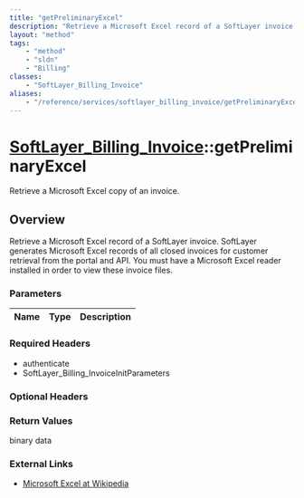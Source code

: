 ```yaml
---
title: "getPreliminaryExcel"
description: "Retrieve a Microsoft Excel record of a SoftLayer invoice. SoftLayer generates Microsoft Excel records of all closed invo... "
layout: "method"
tags:
    - "method"
    - "sldn"
    - "Billing"
classes:
    - "SoftLayer_Billing_Invoice"
aliases:
    - "/reference/services/softlayer_billing_invoice/getPreliminaryExcel"
---
```

# [SoftLayer_Billing_Invoice](/reference/services/SoftLayer_Billing_Invoice)::getPreliminaryExcel

Retrieve a Microsoft Excel copy of an invoice.


## Overview 
Retrieve a Microsoft Excel record of a SoftLayer invoice. SoftLayer generates Microsoft Excel records of all closed invoices for customer retrieval from the portal and API. You must have a Microsoft Excel reader installed in order to view these invoice files. 

### Parameters 
|Name | Type | Description |
| --- | --- | --- |


### Required Headers
* authenticate
* SoftLayer_Billing_InvoiceInitParameters

### Optional Headers

### Return Values
binary data

### External Links


* [Microsoft Excel at Wikipedia](http://en.wikipedia.org/wiki/Microsoft_Excel)


